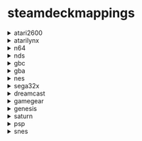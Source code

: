 # steamdeckmappings
<details><summary>atari2600</summary>

## hotkeys

| action  | steamdeck |
| ------------- | ------------- |
| Menu  | L3 + R3  |
| Exit  | Select + Start  |
| Pause/Unpause | Select + A |
| Fast Forward | Select + R2 |
| Rewind | Select + L1 |
| Save State | Select + R1 |
| Load State | Select + L1 |
| Next Save Slot | Select + DPAD Right |
| Previous Save Slot | Select + DPAD Left |
| Toggle Runahead | Select + DPad Up |
| Toggle FPS Display | Select + X |
| Screenshot | Select + B |

## buttons
| action  | steamdeck |
| ------------- | ------------- |
</details>

<details><summary>atarilynx</summary>

## hotkeys

| action  | steamdeck |
| ------------- | ------------- |
| Menu  | L3 + R3  |
| Exit  | Select + Start  |
| Pause/Unpause | Select + A |
| Fast Forward | Select + R2 |
| Rewind | Select + L1 |
| Save State | Select + R1 |
| Load State | Select + L1 |
| Next Save Slot | Select + DPAD Right |
| Previous Save Slot | Select + DPAD Left |
| Toggle Runahead | Select + DPad Up |
| Toggle FPS Display | Select + X |
| Screenshot | Select + B |

## buttons
| action  | steamdeck |
| ------------- | ------------- |
</details>

<details><summary>n64</summary>

## hotkeys

| action  | steamdeck |
| ------------- | ------------- |
| Menu  | L3 + R3  |
| Exit  | Select + Start  |
| Pause/Unpause | Select + A |
| Fast Forward | Select + R2 |
| Rewind | Select + L1 |
| Save State | Select + R1 |
| Load State | Select + L1 |
| Next Save Slot | Select + DPAD Right |
| Previous Save Slot | Select + DPAD Left |
| Toggle Runahead | Select + DPad Up |
| Toggle FPS Display | Select + X |
| Screenshot | Select + B |

## buttons
| action  | steamdeck |
| ------------- | ------------- |
  | A |  |
| B |  |
| Start |  |
| Up C |  |
| Down C |  |
| Left C |  |
| Right C |  |
| D-Pad Up |  |
| D-Pad Down |  |
| D-Pad Left |  |
| D-Pad Right |  |
| L |  |
| R |  |
| Z |  |
| Analog Stick Up |  |
| Analog Stick Down |  |
| Analog Stick Left |  |
| Analog Stick Right |  |
</details>

<details><summary>nds</summary>

## hotkeys

| action  | steamdeck |
| ------------- | ------------- |
| Menu  | L3 + R3  |
| Exit  | Select + Start  |
| Pause/Unpause | Select + A |
| Fast Forward | Select + R2 |
| Rewind | Select + L1 |
| Save State | Select + R1 |
| Load State | Select + L1 |
| Next Save Slot | Select + DPAD Right |
| Previous Save Slot | Select + DPAD Left |
| Toggle Runahead | Select + DPad Up |
| Toggle FPS Display | Select + X |
| Screenshot | Select + B |

## buttons
| action  | steamdeck |
| ------------- | ------------- |
</details>

<details><summary>gbc</summary>

## hotkeys

| action  | steamdeck |
| ------------- | ------------- |
| Menu  | L3 + R3  |
| Exit  | Select + Start  |
| Pause/Unpause | Select + A |
| Fast Forward | Select + R2 |
| Rewind | Select + L1 |
| Save State | Select + R1 |
| Load State | Select + L1 |
| Next Save Slot | Select + DPAD Right |
| Previous Save Slot | Select + DPAD Left |
| Toggle Runahead | Select + DPad Up |
| Toggle FPS Display | Select + X |
| Screenshot | Select + B |

## buttons
| action  | steamdeck |
| ------------- | ------------- |
</details>

<details><summary>gba</summary>

## hotkeys

| action  | steamdeck |
| ------------- | ------------- |
| Menu  | L3 + R3  |
| Exit  | Select + Start  |
| Pause/Unpause | Select + A |
| Fast Forward | Select + R2 |
| Rewind | Select + L1 |
| Save State | Select + R1 |
| Load State | Select + L1 |
| Next Save Slot | Select + DPAD Right |
| Previous Save Slot | Select + DPAD Left |
| Toggle Runahead | Select + DPad Up |
| Toggle FPS Display | Select + X |
| Screenshot | Select + B |

## buttons
| action  | steamdeck |
| ------------- | ------------- |
</details>

<details><summary>nes</summary>

## hotkeys

| action  | steamdeck |
| ------------- | ------------- |
| Menu  | L3 + R3  |
| Exit  | Select + Start  |
| Pause/Unpause | Select + A |
| Fast Forward | Select + R2 |
| Rewind | Select + L1 |
| Save State | Select + R1 |
| Load State | Select + L1 |
| Next Save Slot | Select + DPAD Right |
| Previous Save Slot | Select + DPAD Left |
| Toggle Runahead | Select + DPad Up |
| Toggle FPS Display | Select + X |
| Screenshot | Select + B |

## buttons
| action  | steamdeck |
| ------------- | ------------- |
</details>

<details><summary>sega32x</summary>

## hotkeys

| action  | steamdeck |
| ------------- | ------------- |
| Menu  | L3 + R3  |
| Exit  | Select + Start  |
| Pause/Unpause | Select + A |
| Fast Forward | Select + R2 |
| Rewind | Select + L1 |
| Save State | Select + R1 |
| Load State | Select + L1 |
| Next Save Slot | Select + DPAD Right |
| Previous Save Slot | Select + DPAD Left |
| Toggle Runahead | Select + DPad Up |
| Toggle FPS Display | Select + X |
| Screenshot | Select + B |

## buttons
| action  | steamdeck |
| ------------- | ------------- |
</details>

<details><summary>dreamcast</summary>

## hotkeys

| action  | steamdeck |
| ------------- | ------------- |
| Menu  | L3 + R3  |
| Exit  | Select + Start  |
| Pause/Unpause | Select + A |
| Fast Forward | Select + R2 |
| Rewind | Select + L1 |
| Save State | Select + R1 |
| Load State | Select + L1 |
| Next Save Slot | Select + DPAD Right |
| Previous Save Slot | Select + DPAD Left |
| Toggle Runahead | Select + DPad Up |
| Toggle FPS Display | Select + X |
| Screenshot | Select + B |

## buttons
| action  | steamdeck |
| ------------- | ------------- |
</details>

<details><summary>gamegear</summary>

## hotkeys

| action  | steamdeck |
| ------------- | ------------- |
| Menu  | L3 + R3  |
| Exit  | Select + Start  |
| Pause/Unpause | Select + A |
| Fast Forward | Select + R2 |
| Rewind | Select + L1 |
| Save State | Select + R1 |
| Load State | Select + L1 |
| Next Save Slot | Select + DPAD Right |
| Previous Save Slot | Select + DPAD Left |
| Toggle Runahead | Select + DPad Up |
| Toggle FPS Display | Select + X |
| Screenshot | Select + B |

## buttons
| action  | steamdeck |
| ------------- | ------------- |
</details>

<details><summary>genesis</summary>

## hotkeys

| action  | steamdeck |
| ------------- | ------------- |
| Menu  | L3 + R3  |
| Exit  | Select + Start  |
| Pause/Unpause | Select + A |
| Fast Forward | Select + R2 |
| Rewind | Select + L1 |
| Save State | Select + R1 |
| Load State | Select + L1 |
| Next Save Slot | Select + DPAD Right |
| Previous Save Slot | Select + DPAD Left |
| Toggle Runahead | Select + DPad Up |
| Toggle FPS Display | Select + X |
| Screenshot | Select + B |

## buttons
| action  | steamdeck |
| ------------- | ------------- |
</details>

<details><summary>saturn</summary>

## hotkeys

| action  | steamdeck |
| ------------- | ------------- |
| Menu  | L3 + R3  |
| Exit  | Select + Start  |
| Pause/Unpause | Select + A |
| Fast Forward | Select + R2 |
| Rewind | Select + L1 |
| Save State | Select + R1 |
| Load State | Select + L1 |
| Next Save Slot | Select + DPAD Right |
| Previous Save Slot | Select + DPAD Left |
| Toggle Runahead | Select + DPad Up |
| Toggle FPS Display | Select + X |
| Screenshot | Select + B |

## buttons
| action  | steamdeck |
| ------------- | ------------- |
</details>

<details><summary>psp</summary>

## hotkeys

| action  | steamdeck |
| ------------- | ------------- |
| Menu  | L3 + R3  |
| Exit  | Select + Start  |
| Pause/Unpause | Select + A |
| Fast Forward | Select + R2 |
| Rewind | Select + L1 |
| Save State | Select + R1 |
| Load State | Select + L1 |
| Next Save Slot | Select + DPAD Right |
| Previous Save Slot | Select + DPAD Left |
| Toggle Runahead | Select + DPad Up |
| Toggle FPS Display | Select + X |
| Screenshot | Select + B |

## buttons
| action  | steamdeck |
| ------------- | ------------- |
</details>

<details><summary>snes</summary>

## hotkeys

| action  | steamdeck |
| ------------- | ------------- |
| Menu  | L3 + R3  |
| Exit  | Select + Start  |
| Pause/Unpause | Select + A |
| Fast Forward | Select + R2 |
| Rewind | Select + L1 |
| Save State | Select + R1 |
| Load State | Select + L1 |
| Next Save Slot | Select + DPAD Right |
| Previous Save Slot | Select + DPAD Left |
| Toggle Runahead | Select + DPad Up |
| Toggle FPS Display | Select + X |
| Screenshot | Select + B |

## buttons
| action  | steamdeck |
| ------------- | ------------- |
</details>
